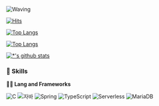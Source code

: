 ![Waving](https://capsule-render.vercel.app/api?type=venom&height=300&color=gradient&text=Hi,%20I'm%20DongWook&reversal=false&fontAlign=50&animation=fadeIn&fontColor=black)

[![Hits](https://hits.seeyoufarm.com/api/count/incr/badge.svg?url=https%3A%2F%2Fgithub.com%2Fdongwook258%2Fhit-counter&count_bg=%2379C83D&title_bg=%23555555&icon=tencentqq.svg&icon_color=%23E7E7E7&title=hits&edge_flat=false)](https://hits.seeyoufarm.com)

[![Top Langs](https://github-readme-stats.vercel.app/api/top-langs/?username=dongwook258&layout=compact)](https://github.com/dongwook258/githubreadme-stats)

[![Top Langs](https://github-readme-stats.vercel.app/api/top-langs/?username=dongwook258)](https://github.com/dongwook258/github-readme-stats)

[![*'s github stats](https://github-readme-stats.vercel.app/api?username=dongwook258&show_icons=true&theme=radical)](https://github.com/dongwook258)

### 🦾 Skills
**🧑‍💻 Lang and Frameworks**

![C](https://img.shields.io/badge/-C-123456?style=flat-square&logo=C&logoColor=black)
![자바](https://img.shields.io/badge/-자바-007396?style=flat&logo=Java&logoColor=ffffff)
![Spring](https://img.shields.io/badge/-Spring-6DB33F?style=for-the-badge&logo=Spring&logoColor=white)
![TypeScript](https://img.shields.io/badge/-TypeScript-3178C6?style=flatsquare&logo=TypeScript&logoColor=white)
![Serverless](https://img.shields.io/badge/-Serverless-FD5750?style=flatsquare&logo=Serverless&logoColor=magenta)
![MariaDB](https://img.shields.io/badge/-MariaDB-1F305F?style=flat-square&logo=mariadb&logoColor=white)
